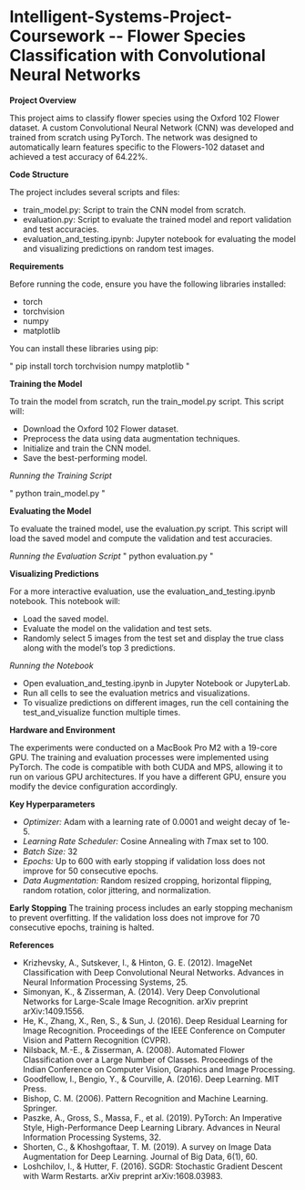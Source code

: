 # Intelligent-Systems-Project-Coursework -- Flower Species Classification with Convolutional Neural Networks

**Project Overview**

This project aims to classify flower species using the Oxford 102 Flower dataset. A custom Convolutional Neural Network (CNN) was developed and trained from scratch using PyTorch. The network was designed to automatically learn features specific to the Flowers-102 dataset and achieved a test accuracy of 64.22%.

**Code Structure**

The project includes several scripts and files:

- train_model.py: Script to train the CNN model from scratch.
- evaluation.py: Script to evaluate the trained model and report validation and test accuracies.
- evaluation_and_testing.ipynb: Jupyter notebook for evaluating the model and visualizing predictions on random test images.

**Requirements**

Before running the code, ensure you have the following libraries installed:

- torch
- torchvision
- numpy
- matplotlib
  
You can install these libraries using pip:

" pip install torch torchvision numpy matplotlib "

**Training the Model**

To train the model from scratch, run the train_model.py script. This script will:

- Download the Oxford 102 Flower dataset.
- Preprocess the data using data augmentation techniques.
- Initialize and train the CNN model.
- Save the best-performing model.
  
*Running the Training Script*

" python train_model.py "

**Evaluating the Model**

To evaluate the trained model, use the evaluation.py script. This script will load the saved model and compute the validation and test accuracies.

*Running the Evaluation Script*
" python evaluation.py "

**Visualizing Predictions**

For a more interactive evaluation, use the evaluation_and_testing.ipynb notebook. This notebook will:

- Load the saved model.
- Evaluate the model on the validation and test sets.
- Randomly select 5 images from the test set and display the true class along with the model’s top 3 predictions.

*Running the Notebook*

- Open evaluation_and_testing.ipynb in Jupyter Notebook or JupyterLab.
- Run all cells to see the evaluation metrics and visualizations.
- To visualize predictions on different images, run the cell containing the test_and_visualize function multiple times.

**Hardware and Environment**

The experiments were conducted on a MacBook Pro M2 with a 19-core GPU. The training and evaluation processes were implemented using PyTorch. The code is compatible with both CUDA and MPS, allowing it to run on various GPU architectures. If you have a different GPU, ensure you modify the device configuration accordingly.

**Key Hyperparameters**
- *Optimizer:* Adam with a learning rate of 0.0001 and weight decay of 1e-5.
- *Learning Rate Scheduler:* Cosine Annealing with 𝑇max set to 100.
- *Batch Size:* 32
- *Epochs:* Up to 600 with early stopping if validation loss does not improve for 50 consecutive epochs.
- *Data Augmentation:* Random resized cropping, horizontal flipping, random rotation, color jittering, and normalization.

**Early Stopping**
The training process includes an early stopping mechanism to prevent overfitting. If the validation loss does not improve for 70 consecutive epochs, training is halted.



**References**
- Krizhevsky, A., Sutskever, I., & Hinton, G. E. (2012). ImageNet Classification with Deep Convolutional Neural Networks. Advances in Neural Information Processing Systems, 25.
- Simonyan, K., & Zisserman, A. (2014). Very Deep Convolutional Networks for Large-Scale Image Recognition. arXiv preprint arXiv:1409.1556.
- He, K., Zhang, X., Ren, S., & Sun, J. (2016). Deep Residual Learning for Image Recognition. Proceedings of the IEEE Conference on Computer Vision and Pattern Recognition (CVPR).
- Nilsback, M.-E., & Zisserman, A. (2008). Automated Flower Classification over a Large Number of Classes. Proceedings of the Indian Conference on Computer Vision, Graphics and Image Processing.
- Goodfellow, I., Bengio, Y., & Courville, A. (2016). Deep Learning. MIT Press.
- Bishop, C. M. (2006). Pattern Recognition and Machine Learning. Springer.
- Paszke, A., Gross, S., Massa, F., et al. (2019). PyTorch: An Imperative Style, High-Performance Deep Learning Library. Advances in Neural Information Processing Systems, 32.
- Shorten, C., & Khoshgoftaar, T. M. (2019). A survey on Image Data Augmentation for Deep Learning. Journal of Big Data, 6(1), 60.
- Loshchilov, I., & Hutter, F. (2016). SGDR: Stochastic Gradient Descent with Warm Restarts. arXiv preprint arXiv:1608.03983.

